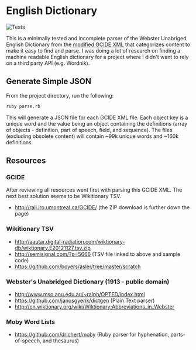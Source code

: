 # English Dictionary

![Tests](https://github.com/javierjulio/dictionary/workflows/Tests/badge.svg)

This is a minimally tested and incomplete parser of the Webster Unabriged English Dictionary from the [modified GCIDE XML](http://rali.iro.umontreal.ca/GCIDE/) that categorizes content to make it easy to find and parse. I was doing a lot of research on finding a machine readable English dictionary for a project where I didn't want to rely on a third party API (e.g. Wordnik).

## Generate Simple JSON

From the project directory, run the following:

```sh
ruby parse.rb
```

This will generate a JSON file for each GCIDE XML file. Each object key is a unique word and the value being an object containing the definitions (array of objects - definition, part of speech, field, and sequence). The files (excluding obsolete content) will contain ~99k unique words and ~160k definitions.

## Resources

### GCIDE

After reviewing all resources went first with parsing this GCIDE XML. The next best solution seems to be Wikitionary TSV.

* http://rali.iro.umontreal.ca/GCIDE/ (the ZIP download is further down the page)

### Wikitionary TSV

* http://aautar.digital-radiation.com/wiktionary-db/wiktionary.E20121127.tsv.zip
* http://semisignal.com/?p=5666 (TSV file linked to above and sample code)
* https://github.com/boyers/asler/tree/master/scratch

### Webster's Unabridged Dictionary (1913 - public domain)

* http://www.mso.anu.edu.au/~ralph/OPTED/index.html
* https://github.com/janosgyerik/dictgen (Plain Text parser)
* http://en.wiktionary.org/wiki/Wiktionary:Abbreviations_in_Webster

### Moby Word Lists

* https://github.com/drichert/moby (Ruby parser for hyphenation, parts-of-speech, and thesaurus)
